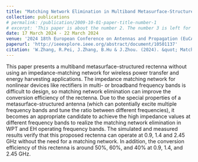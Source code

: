 ```yaml
---
title: "Matching Network Elimination in Multiband Metasurface-Structured Rectennas for Wireless Power Transfer and Energy Harvesting"
collection: publications
# permalink: /publication/2009-10-01-paper-title-number-1 
# excerpt: 'This paper is about the number 2. The number 3 is left for future work.'
date: 17 March 2024 - 22 March 2024
venue: '2024 18th European Conference on Antennas and Propagation (EuCAP)'
paperurl: 'http://ieeexplore.ieee.org/abstract/document/10501137'
citation: 'W.Zhang, R.Pei, J.Zhang, B.Hu & J.Zhou. (2024). &quot; Matching Network Elimination in Multiband Metasurface-Structured Rectennas for Wireless Power Transfer and Energy Harvesting.&quot; <i>2024 18th European Conference on Antennas and Propagation (EuCAP) (pp1-4)</i>. Glasgow, UK, 17 March 2024 - 22 March 2024.'
---
```


This paper presents a multiband metasurface-structured rectenna without using an impedance-matching network for wireless power transfer and energy harvesting applications. The impedance matching network for nonlinear devices like rectifiers in multi- or broadband frequency bands is difficult to design, so matching network elimination can improve the conversion efficiency of the rectenna. Due to the special properties of a metasurface-structured antenna (which can potentially excite multiple frequency bands and tune the ratio between different frequencies), it becomes an appropriate candidate to achieve the high impedance values at different frequency bands to realize the matching network elimination in WPT and EH operating frequency bands. The simulated and measured results verify that this proposed rectenna can operate at 0.9, 1.4 and 2.45 GHz without the need for a matching network. In addition, the conversion efficiency of this rectenna is around 50%, 60%, and 40% at 0.9, 1.4, and 2.45 GHz.
